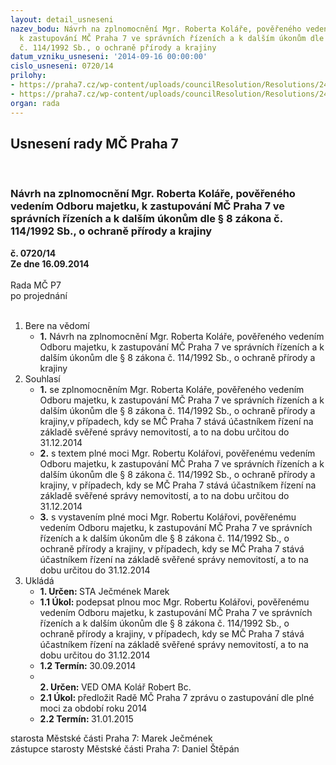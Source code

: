 ```yaml
---
layout: detail_usneseni
nazev_bodu: Návrh na zplnomocnění Mgr. Roberta Koláře, pověřeného vedením Odboru majetku,
  k zastupování MČ Praha 7 ve správních řízeních a k dalším úkonům dle § 8 zákona
  č. 114/1992 Sb., o ochraně přírody a krajiny
datum_vzniku_usneseni: '2014-09-16 00:00:00'
cislo_usneseni: 0720/14
prilohy:
- https://praha7.cz/wp-content/uploads/councilResolution/Resolutions/24661/43-14-priloha_1_kacenioma.doc
- https://praha7.cz/wp-content/uploads/councilResolution/Resolutions/24661/43-14-priloha_2_kacenioma.pdf
organ: rada
---
```

<div id="ucUsn_pList" class="usn">
	<span><h2>Usnesení rady MČ Praha 7 </h2>
<br></span><div class="standBody">
<span><h3>Návrh na zplnomocnění Mgr. Roberta Koláře, pověřeného vedením Odboru majetku, k zastupování MČ Praha 7 ve správních řízeních a k dalším úkonům dle § 8 zákona č. 114/1992 Sb., o ochraně přírody a krajiny</h3></span><div class="center">
		<strong>č. 0720/14</strong><br>
	</div>
<div class="center">
		<strong>Ze dne 16.09.2014</strong><br><br>
	</div>Rada MČ P7<br> po projednání<br><br><ol>
<li>Bere na vědomí<ul><li>
<strong>1.</strong> Návrh na zplnomocnění Mgr. Roberta Koláře, pověřeného vedením Odboru majetku, k zastupování MČ Praha 7 ve správních řízeních a k dalším úkonům dle § 8 zákona č. 114/1992 Sb., o ochraně přírody a krajiny</li></ul>
</li>
<li>Souhlasí<ul>
<li>
<strong>1.</strong> se zplnomocněním Mgr. Roberta Koláře, pověřeného vedením Odboru majetku,  k zastupování MČ Praha 7 ve správních řízeních a k dalším úkonům dle § 8 zákona č. 114/1992 Sb., o ochraně přírody a krajiny,v případech, kdy se MČ Praha 7 stává účastníkem řízení na základě svěřené správy nemovitostí,  a to na dobu určitou do 31.12.2014</li>
<li>
<strong>2.</strong> s textem plné moci Mgr. Robertu Kolářovi, pověřenému vedením Odboru majetku, k zastupování MČ Praha 7 ve správních řízeních a k dalším úkonům  dle § 8 zákona č. 114/1992 Sb., o ochraně přírody a krajiny, v případech,  kdy se MČ Praha 7 stává účastníkem řízení na základě svěřené správy nemovitostí, a to na dobu určitou do 31.12.2014</li>
<li>
<strong>3.</strong> s vystavením plné moci Mgr. Robertu Kolářovi, pověřenému vedením Odboru majetku, k zastupování MČ Praha 7 ve správních řízeních a k dalším úkonům  dle § 8 zákona č. 114/1992 Sb., o ochraně přírody a krajiny, v případech,  kdy se MČ Praha 7 stává účastníkem řízení na základě svěřené správy nemovitostí, a to na dobu určitou do 31.12.2014    </li>
</ul>
</li>
<li>Ukládá<ul>
<li>
<strong>1. Určen: </strong>STA Ječmének Marek</li>
<li>
<strong>1.1 Úkol: </strong>podepsat plnou moc Mgr. Robertu Kolářovi, pověřenému vedením  Odboru majetku, k zastupování MČ Praha 7 ve správních řízeních  a k dalším úkonům dle § 8 zákona č. 114/1992 Sb., o ochraně přírody  a krajiny, v případech, kdy se MČ Praha 7 stává účastníkem řízení na základě svěřené správy nemovitostí, a to na dobu určitou do 31.12.2014</li>
<li>
<strong>1.2 Termín: </strong>30.09.2014</li>
<li>
<strong><br>2. Určen: </strong>VED OMA Kolář Robert Bc.</li>
<li>
<strong>2.1 Úkol: </strong>předložit Radě MČ Praha 7 zprávu o zastupování dle plné moci za období roku 2014</li>
<li>
<strong>2.2 Termín: </strong>31.01.2015</li>
</ul>
</li>
</ol>starosta Městské části Praha 7: Marek Ječmének<br>zástupce starosty Městské části Praha 7: Daniel Štěpán 
</div>
</div>